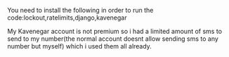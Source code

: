 You need to install the following in order to run the code:lockout,ratelimits,django,kavenegar


My Kavenegar account is not premium so i had a limited amount of sms to send to my number(the normal account doesnt allow sending
sms to any number but myself) which i used them all already.
